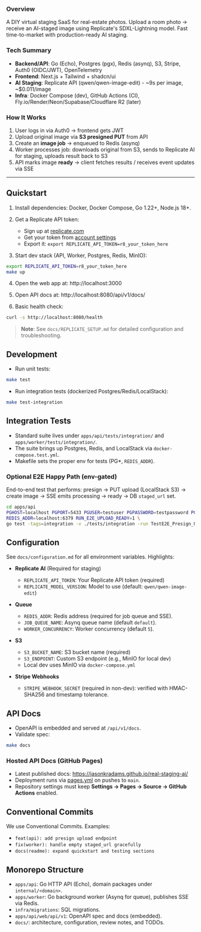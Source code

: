 ### Overview
A DIY virtual staging SaaS for real-estate photos. Upload a room photo → receive an AI-staged image using Replicate's SDXL-Lightning model. Fast time-to-market with production-ready AI staging.

### Tech Summary
- **Backend/API**: Go (Echo), Postgres (pgx), Redis (asynq), S3, Stripe, Auth0 (OIDC/JWT), OpenTelemetry
- **Frontend**: Next.js + Tailwind + shadcn/ui
- **AI Staging**: Replicate API (qwen/qwen-image-edit) - ~9s per image, ~$0.011/image
- **Infra**: Docker Compose (dev), GitHub Actions (CI), Fly.io/Render/Neon/Supabase/Cloudflare R2 (later)

### How It Works
1. User logs in via Auth0 → frontend gets JWT
2. Upload original image via **S3 presigned PUT** from API
3. Create an **image job** → enqueued to Redis (asynq)
4. Worker processes job: downloads original from S3, sends to Replicate AI for staging, uploads result back to S3
5. API marks image **ready** → client fetches results / receives event updates via SSE

---

## Quickstart

1. Install dependencies: Docker, Docker Compose, Go 1.22+, Node.js 18+.

2. Get a Replicate API token:
   - Sign up at [replicate.com](https://replicate.com)
   - Get your token from [account settings](https://replicate.com/account/api-tokens)
   - Export it: `export REPLICATE_API_TOKEN=r8_your_token_here`

3. Start dev stack (API, Worker, Postgres, Redis, MinIO):

```bash
export REPLICATE_API_TOKEN=r8_your_token_here
make up
```

4. Open the web app at: http://localhost:3000

5. Open API docs at: http://localhost:8080/api/v1/docs/

6. Basic health check:

```bash
curl -s http://localhost:8080/health
```

> **Note**: See `docs/REPLICATE_SETUP.md` for detailed configuration and troubleshooting.

## Development

- Run unit tests:

```bash
make test
```

- Run integration tests (dockerized Postgres/Redis/LocalStack):

```bash
make test-integration
```

## Integration Tests

- Standard suite lives under `apps/api/tests/integration/` and `apps/worker/tests/integration/`.
- The suite brings up Postgres, Redis, and LocalStack via `docker-compose.test.yml`.
- Makefile sets the proper env for tests (PG*, `REDIS_ADDR`).

### Optional E2E Happy Path (env-gated)

End-to-end test that performs: presign → PUT upload (LocalStack S3) → create image → SSE emits processing → ready → DB `staged_url` set.

```bash
cd apps/api
PGHOST=localhost PGPORT=5433 PGUSER=testuser PGPASSWORD=testpassword PGDATABASE=testdb PGSSLMODE=disable \
REDIS_ADDR=localhost:6379 RUN_E2E_UPLOAD_READY=1 \
go test -tags=integration -v ./tests/integration -run TestE2E_Presign_Upload_CreateImage_ReadyViaSSE
```

## Configuration

See `docs/configuration.md` for all environment variables. Highlights:

- **Replicate AI** (Required for staging)
  - `REPLICATE_API_TOKEN`: Your Replicate API token (required)
  - `REPLICATE_MODEL_VERSION`: Model to use (default: `qwen/qwen-image-edit`)

- **Queue**
  - `REDIS_ADDR`: Redis address (required for job queue and SSE).
  - `JOB_QUEUE_NAME`: Asynq queue name (default `default`).
  - `WORKER_CONCURRENCY`: Worker concurrency (default `5`).

- **S3**
  - `S3_BUCKET_NAME`: S3 bucket name (required)
  - `S3_ENDPOINT`: Custom S3 endpoint (e.g., MinIO for local dev)
  - Local dev uses MinIO via `docker-compose.yml`

- **Stripe Webhooks**
  - `STRIPE_WEBHOOK_SECRET` (required in non-dev): verified with HMAC-SHA256 and timestamp tolerance.

## API Docs

- OpenAPI is embedded and served at `/api/v1/docs`.
- Validate spec:

```bash
make docs
```

### Hosted API Docs (GitHub Pages)

- Latest published docs: https://jasonkradams.github.io/real-staging-ai/
- Deployment runs via [pages.yml](.github/workflows/pages.yml) on pushes to `main`.
- Repository settings must keep **Settings → Pages → Source → GitHub Actions** enabled.

## Conventional Commits

We use Conventional Commits. Examples:

- `feat(api): add presign upload endpoint`
- `fix(worker): handle empty staged_url gracefully`
- `docs(readme): expand quickstart and testing sections`

## Monorepo Structure

- `apps/api`: Go HTTP API (Echo), domain packages under `internal/<domain>`.
- `apps/worker`: Go background worker (Asynq for queue), publishes SSE via Redis.
- `infra/migrations`: SQL migrations.
- `apps/api/web/api/v1`: OpenAPI spec and docs (embedded).
- `docs/`: architecture, configuration, review notes, and TODOs.
